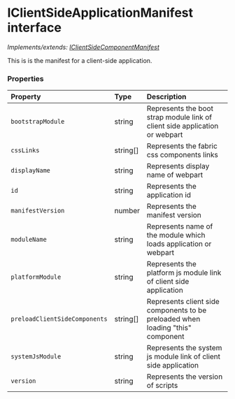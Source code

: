 # IClientSideApplicationManifest interface

_Implements/extends: [IClientSideComponentManifest](IClientSideComponentManifest.md)_

This is is the manifest for a client-side application.




### Properties

| Property	   | Type	| Description|
|:-------------|:-------|:-----------|
|`bootstrapModule`      | string | Represents the boot strap module link of client side application or webpart |
|`cssLinks`      | string[] | Represents the fabric css components links |
|`displayName`      | string | Represents display name of webpart |
|`id`      | string | Represents the application id |
|`manifestVersion`      | number | Represents the manifest version |
|`moduleName`      | string | Represents name of the module which loads application or webpart |
|`platformModule`      | string | Represents the platform js module link of client side application |
|`preloadClientSideComponents`      | string[] | Represents client side components to be preloaded when loading "this" component |
|`systemJsModule`      | string | Represents the system js module link of client side application |
|`version`      | string | Represents the version of scripts |




